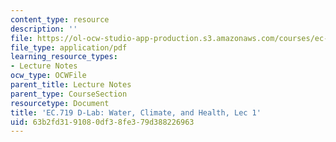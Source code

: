 ```yaml
---
content_type: resource
description: ''
file: https://ol-ocw-studio-app-production.s3.amazonaws.com/courses/ec-719-d-lab-water-climate-change-and-health-spring-2019/63b2fd3191080df38fe379d388226963_MITEC_719S19_lec1.pdf
file_type: application/pdf
learning_resource_types:
- Lecture Notes
ocw_type: OCWFile
parent_title: Lecture Notes
parent_type: CourseSection
resourcetype: Document
title: 'EC.719 D-Lab: Water, Climate, and Health, Lec 1'
uid: 63b2fd31-9108-0df3-8fe3-79d388226963
---
```

